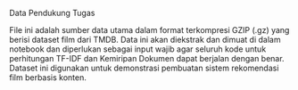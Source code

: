 Data Pendukung Tugas  

File ini adalah sumber data utama dalam format terkompresi GZIP (.gz) yang berisi dataset film dari TMDB. Data ini akan diekstrak dan dimuat di dalam notebook dan diperlukan sebagai input wajib agar seluruh kode untuk perhitungan TF-IDF dan Kemiripan Dokumen dapat berjalan dengan benar. Dataset ini digunakan untuk demonstrasi pembuatan sistem rekomendasi film berbasis konten.
